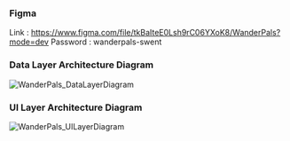 ### Figma 
Link : https://www.figma.com/file/tkBaIteE0Lsh9rC06YXoK8/WanderPals?mode=dev
Password : wanderpals-swent

### Data Layer Architecture Diagram
![WanderPals_DataLayerDiagram](https://github.com/WanderPals/WanderPals/assets/47075878/3c226acb-694a-4c91-af6f-1d36d98020c7)

### UI Layer Architecture Diagram
![WanderPals_UILayerDiagram](https://github.com/WanderPals/WanderPals/assets/47075878/e649e201-720d-4dd4-bba5-000d248f2fdf)
